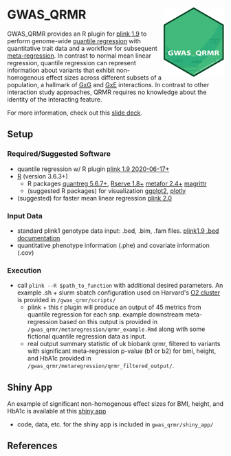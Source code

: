 # GWAS_QRMR <img src="logo_gwas_qrmr.png" align="right" width="140">

GWAS_QRMR provides an R plugin for [plink 1.9](https://www.cog-genomics.org/plink2/) to perform genome-wide [quantile regression](https://en.wikipedia.org/wiki/Quantile_regression) with quantitative trait data and a workflow for subsequent [meta-regression](https://en.wikipedia.org/wiki/Meta-regression). In contrast to normal mean linear regression, quantile regression can represent information about variants that exhibit non-homogenous effect sizes across different subsets of a population, a hallmark of [GxG](https://en.wikipedia.org/wiki/Epistasis) and [GxE](https://en.wikipedia.org/wiki/Gene%E2%80%93environment_interaction) interactions. In contrast to other interaction study approaches, QRMR requires no knowledge about the identity of the interacting feature. 

For more information, check out this [slide deck](https://brandonsie.github.io/pages/QR_slides.html).

## Setup
### Required/Suggested Software
- quantile regression w/ R plugin [plink 1.9 2020-06-17+](https://www.cog-genomics.org/plink2/)
- [R](https://www.r-project.org/) (version 3.6.3+)
  - R packages [quantreg 5.6.7+](https://CRAN.R-project.org/package=quantreg), [Rserve 1.8+](https://www.rforge.net/Rserve/) [metafor 2.4+](https://CRAN.R-project.org/package=metafor) [magrittr](ttps://CRAN.R-project.org/package=magrittr)
  - (suggested R packages) for visualization [ggplot2](https://CRAN.R-project.org/package=ggplot2), [plotly](https://CRAN.R-project.org/package=plotly)
- (suggested) for faster mean linear regression [plink 2.0](https://www.cog-genomics.org/plink/2.0/)

### Input Data
- standard plink1 genotype data input: .bed, .bim, .fam files. [plink1.9 .bed documentation](https://www.cog-genomics.org/plink/1.9/input#bed) 
- quantitative phenotype information (.phe) and covariate information (.cov)

### Execution
- call `plink --R $path_to_function` with additional desired parameters. An example .sh + slurm sbatch configuration used on Harvard's [O2 cluster](https://wiki.rc.hms.harvard.edu/display/O2/O2) is provided in `/gwas_qrmr/scripts/`
  - plink + this r plugin will produce an output of 45 metrics from quantile regression for each snp. example downstream meta-regression based on this output is provided in `/gwas_qrmr/metaregression/qrmr_example.Rmd` along with some fictional quantile regression data as input.
  - real output summary statistic of uk biobank qrmr, filtered to variants with significant meta-regression p-value (b1 or b2) for bmi, height, and HbA1c provided in `/gwas_qrmr/metaregression/qrmr_filtered_output/`.

## Shiny App

An example of significant non-homogenous effect sizes for BMI, height, and HbA1c is available at this [shiny app](https://brandonsie.shinyapps.io/QRMR_browser/)  
- code, data, etc. for the shiny app is included in `gwas_qrmr/shiny_app/`

## References